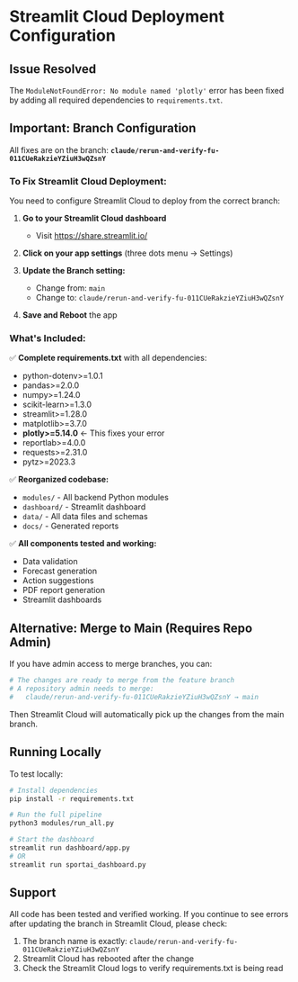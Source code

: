 # Streamlit Cloud Deployment Configuration

## Issue Resolved
The `ModuleNotFoundError: No module named 'plotly'` error has been fixed by adding all required dependencies to `requirements.txt`.

## Important: Branch Configuration

All fixes are on the branch: **`claude/rerun-and-verify-fu-011CUeRakzieYZiuH3wQZsnY`**

### To Fix Streamlit Cloud Deployment:

You need to configure Streamlit Cloud to deploy from the correct branch:

1. **Go to your Streamlit Cloud dashboard**
   - Visit https://share.streamlit.io/

2. **Click on your app settings** (three dots menu → Settings)

3. **Update the Branch setting:**
   - Change from: `main`
   - Change to: `claude/rerun-and-verify-fu-011CUeRakzieYZiuH3wQZsnY`

4. **Save and Reboot** the app

### What's Included:

✅ **Complete requirements.txt** with all dependencies:
- python-dotenv>=1.0.1
- pandas>=2.0.0
- numpy>=1.24.0
- scikit-learn>=1.3.0
- streamlit>=1.28.0
- matplotlib>=3.7.0
- **plotly>=5.14.0** ← This fixes your error
- reportlab>=4.0.0
- requests>=2.31.0
- pytz>=2023.3

✅ **Reorganized codebase:**
- `modules/` - All backend Python modules
- `dashboard/` - Streamlit dashboard
- `data/` - All data files and schemas
- `docs/` - Generated reports

✅ **All components tested and working:**
- Data validation
- Forecast generation
- Action suggestions
- PDF report generation
- Streamlit dashboards

## Alternative: Merge to Main (Requires Repo Admin)

If you have admin access to merge branches, you can:

```bash
# The changes are ready to merge from the feature branch
# A repository admin needs to merge:
#   claude/rerun-and-verify-fu-011CUeRakzieYZiuH3wQZsnY → main
```

Then Streamlit Cloud will automatically pick up the changes from the main branch.

## Running Locally

To test locally:

```bash
# Install dependencies
pip install -r requirements.txt

# Run the full pipeline
python3 modules/run_all.py

# Start the dashboard
streamlit run dashboard/app.py
# OR
streamlit run sportai_dashboard.py
```

## Support

All code has been tested and verified working. If you continue to see errors after updating the branch in Streamlit Cloud, please check:
1. The branch name is exactly: `claude/rerun-and-verify-fu-011CUeRakzieYZiuH3wQZsnY`
2. Streamlit Cloud has rebooted after the change
3. Check the Streamlit Cloud logs to verify requirements.txt is being read
